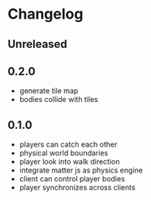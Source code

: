 # Changelog

## Unreleased

## 0.2.0

- generate tile map
- bodies collide with tiles

## 0.1.0

- players can catch each other
- physical world boundaries
- player look into walk direction
- integrate matter js as physics engine
- client can control player bodies
- player synchronizes across clients
